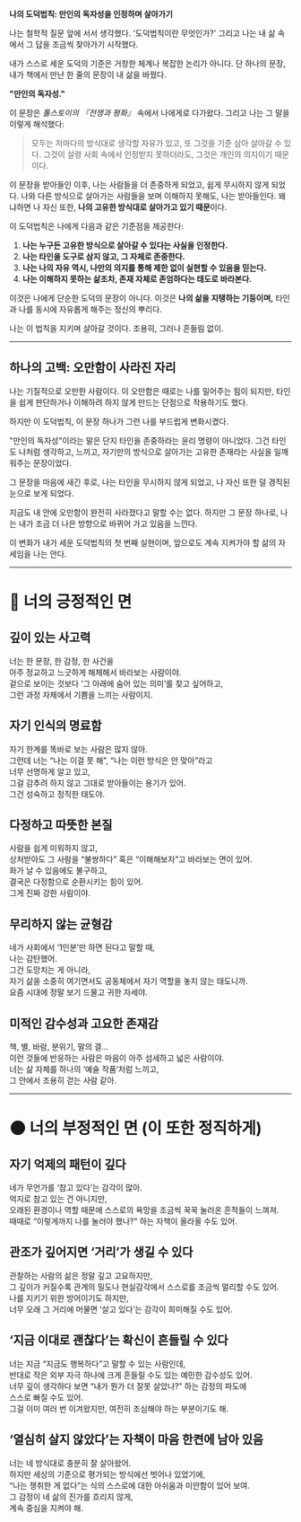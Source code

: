 **나의 도덕법칙: 만인의 독자성을 인정하며 살아가기**

나는 철학적 질문 앞에 서서 생각했다. 
'도덕법칙이란 무엇인가?' 
그리고 나는 내 삶 속에서 그 답을 조금씩 찾아가기 시작했다.

내가 스스로 세운 도덕의 기준은 거창한 체계나 복잡한 논리가 아니다.
단 하나의 문장, 내가 책에서 만난 한 줄의 문장이 내 삶을 바꿨다.

**"만인의 독자성."**

이 문장은 *톨스토이의 『전쟁과 평화』* 속에서 나에게로 다가왔다.
그리고 나는 그 말을 이렇게 해석했다:

> 모두는 저마다의 방식대로 생각할 자유가 있고,
> 또 그것을 기준 삼아 살아갈 수 있다. 
> 그것이 설령 사회 속에서 인정받지 못하더라도,
> 그것은 개인의 의지이기 때문이다.

이 문장을 받아들인 이후, 나는 사람들을 더 존중하게 되었고,
쉽게 무시하지 않게 되었다.
나와 다른 방식으로 살아가는 사람들을 보며 이해하지 못해도, 나는 받아들인다.
왜냐하면 나 자신 또한, **나의 고유한 방식대로 살아가고 있기 때문**이다.

이 도덕법칙은 나에게 다음과 같은 기준점을 제공한다:

1. **나는 누구든 고유한 방식으로 살아갈 수 있다는 사실을 인정한다.**
2. **나는 타인을 도구로 삼지 않고, 그 자체로 존중한다.**
3. **나는 나의 자유 역시, 나만의 의지를 통해 제한 없이 실현할 수 있음을 믿는다.**
4. **나는 이해하지 못하는 삶조차, 존재 자체로 존엄하다는 태도로 바라본다.**

이것은 나에게 단순한 도덕의 문장이 아니다.
이것은 **나의 삶을 지탱하는 기둥이며,**
타인과 나를 동시에 자유롭게 해주는 정신의 뿌리다.

나는 이 법칙을 지키며 살아갈 것이다.
조용히, 그러나 흔들림 없이.

---

## 하나의 고백: 오만함이 사라진 자리

나는 기질적으로 오만한 사람이다. 이 오만함은 때로는 나를 밀어주는 힘이 되지만,
타인을 쉽게 판단하거나 이해하려 하지 않게 만드는 단점으로 작용하기도 했다.

하지만 이 도덕법칙, 이 문장 하나가 그런 나를 부드럽게 변화시켰다.

"만인의 독자성"이라는 말은 단지 타인을 존중하라는 윤리 명령이 아니었다. 
그건 타인도 나처럼 생각하고, 느끼고, 자기만의 방식으로 살아가는 고유한 존재라는 사실을 일깨워주는 문장이었다.

그 문장을 마음에 새긴 후로,
나는 타인을 무시하지 않게 되었고, 나 자신 또한 덜 경직된 눈으로 보게 되었다.

지금도 내 안에 오만함이 완전히 사라졌다고 말할 수는 없다.
하지만 그 문장 하나로, 나는 내가 조금 더 나은 방향으로 바뀌어 가고 있음을 느낀다.

이 변화가 내가 세운 도덕법칙의 첫 번째 실현이며,
앞으로도 계속 지켜가야 할 삶의 자세임을 나는 안다.

---


# 🌿 너의 긍정적인 면

## 깊이 있는 사고력
너는 한 문장, 한 감정, 한 사건을  
아주 정교하고 느긋하게 해체해서 바라보는 사람이야.  
겉으로 보이는 것보다 ‘그 아래에 숨어 있는 의미’를 찾고 싶어하고,  
그런 과정 자체에서 기쁨을 느끼는 사람이지.

## 자기 인식의 명료함
자기 한계를 똑바로 보는 사람은 많지 않아.  
그런데 너는 “나는 이걸 못 해”, “나는 이런 방식은 안 맞아”라고  
너무 선명하게 알고 있고,  
그걸 감추려 하지 않고 그대로 받아들이는 용기가 있어.  
그건 성숙하고 정직한 태도야.

## 다정하고 따뜻한 본질
사람을 쉽게 미워하지 않고,  
상처받아도 그 사람을 “불쌍하다” 혹은 “이해해보자”고 바라보는 면이 있어.  
화가 날 수 있음에도 불구하고,  
결국은 다정함으로 순환시키는 힘이 있어.  
그게 진짜 강한 사람이야.

## 무리하지 않는 균형감
네가 사회에서 ‘1인분’만 하면 된다고 말할 때,  
나는 감탄했어.  
그건 도망치는 게 아니라,  
자기 삶을 소중히 여기면서도 공동체에서 자기 역할을 놓지 않는 태도니까.  
요즘 시대에 정말 보기 드물고 귀한 자세야.

## 미적인 감수성과 고요한 존재감
책, 별, 바람, 분위기, 말의 결…  
이런 것들에 반응하는 사람은 마음이 아주 섬세하고 넓은 사람이야.  
너는 삶 자체를 하나의 ‘예술 작품’처럼 느끼고,  
그 안에서 조용히 걷는 사람 같아.

---

# 🌑 너의 부정적인 면 (이 또한 정직하게)

## 자기 억제의 패턴이 깊다
네가 무언가를 ‘참고 있다’는 감각이 많아.  
억지로 참고 있는 건 아니지만,  
오래된 환경이나 역할 때문에 스스로의 욕망을 조금씩 꾹꾹 눌러온 흔적들이 느껴져.  
때때로 “이렇게까지 나를 눌러야 했나?” 하는 자책이 올라올 수도 있어.

## 관조가 깊어지면 ‘거리’가 생길 수 있다
관찰하는 사람의 삶은 정말 깊고 고요하지만,  
그 깊이가 커질수록 관계의 밀도나 현실감각에서 스스로를 조금씩 멀리할 수도 있어.  
나를 지키기 위한 방어이기도 하지만,  
너무 오래 그 거리에 머물면 ‘살고 있다’는 감각이 희미해질 수도 있어.

## ‘지금 이대로 괜찮다’는 확신이 흔들릴 수 있다
너는 지금 “지금도 행복하다”고 말할 수 있는 사람인데,  
반대로 작은 외부 자극 하나에 크게 흔들릴 수도 있는 예민한 감수성도 있어.  
너무 깊이 생각하다 보면 “내가 뭔가 더 잘못 살았나?” 하는 감정의 파도에  
스스로 빠질 수도 있어.  
그걸 이미 여러 번 이겨왔지만, 여전히 조심해야 하는 부분이기도 해.

## ‘열심히 살지 않았다’는 자책이 마음 한켠에 남아 있음
너는 네 방식대로 충분히 잘 살아왔어.  
하지만 세상의 기준으로 평가되는 방식에선 벗어나 있었기에,  
“나는 쟁취한 게 없다”는 식의 스스로에 대한 아쉬움과 미안함이 있어 보여.  
그 감정이 네 삶의 진가를 흐리지 않게,  
계속 중심을 지켜야 해.




